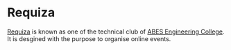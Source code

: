 # Requiza 
[Requiza](http://requiza.abes.ac.in) is known as one of the technical club of [ABES Engineering College](https://abes.ac.in).
It is desgined with the purpose to organise online events.
